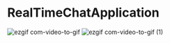 # RealTimeChatApplication


![ezgif com-video-to-gif](https://user-images.githubusercontent.com/45371180/87229878-2de51300-c3ac-11ea-9a1b-7295c8151b69.gif)
![ezgif com-video-to-gif (1)](https://user-images.githubusercontent.com/45371180/87229891-47865a80-c3ac-11ea-93b5-d35e91e2e7aa.gif)

